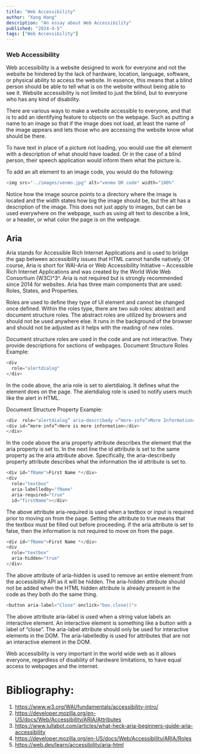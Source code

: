```yaml
---
title: "Web Accessibility"
author: "Xang Hang"
description: "An essay about Web Accessibility"
published: "2024-4-5"
tags: ["Web Accessibility"]
---
```


### Web Accessibility


Web accessibility is a website designed to work for everyone and not the website be hindered by the lack of hardware, location, language, software, or physical ability to access the website. In essence, this means that a blind person should be able to tell what is on the website without being able to see it. Website accessibility is not limited to just the blind, but to everyone who has any kind of disability.

There are various ways to make a website accessible to everyone, and that is to add an identifying feature to objects on the webpage. Such as putting a name to an image so that if the image does not load, at least the name of the image appears and lets those who are accessing the website know what should be there. 

To have text in place of a picture not loading, you would use the alt element with a description of what should have loaded. Or in the case of a blind person, their speech application would inform them what the picture is.

To add an alt element to an image code, you would do the following:

```js
<img src="../images/venmo.jpg" alt="venmo QR code" width="100%"
```

Notice how the image source points to a directory where the image is located and the width states how big the image should be, but the alt has a description of the image. This does not just apply to images, but can be used everywhere on the webpage, such as using alt text to describe a link, or a header, or what color the page is on the webpage. 

## Aria

Aria stands for Accessible Rich Internet Applications and is used to bridge the gap between accessibility issues that HTML cannot handle natively. Of course, Aria is short for WAI-Aria or Web Accessibility Initiative – Accessible Rich Internet Applications and was created by the World Wide Web Consortium (W3C)^3^. Aria is not required but is strongly recommended since 2014 for websites. 
Aria has three main components that are used: Roles, States, and Properties. 

Roles are used to define they type of UI element and cannot be changed once defined. Within the roles type, there are two sub roles: abstract and document structure roles. The abstract roles are utilized by browsers and should not be used anywhere else. It runs in the background of the browser and should not be adjusted as it helps with the reading of new roles. 

Document structure roles are used in the code and are not interactive. They provide descriptions for sections of webpages.
Document Structure Roles Example:

```js
<div
  role="alertdialog"
</div>
```

In the code above, the aria role is set to alertdialog. It defines what the element does on the page. The alertdialog role is used to notify users much like the alert in HTML.


Document Structure Property Example:

```js
<div  role="alertdialog” aria-describedy =”more-info”>More Information</div>
<div id=”more-info”>Here is more information</div>
</div>
```

In the code above the aria property attribute describes the element that the aria property is set to. In the next line the id attribute is set to the same property as the aria attribute above. Specifically, the aria-describedy property attribute describes what the information the id attribute is set to.

```js
<div id="fName">First Name *</div>
<div
  role="textbox"
  aria-labelledby="fName"
  aria-required="true"
  id="firstName"></div>
```

The above attribute aria-required is used when a textbox or input is required prior to moving on from the page. Setting the attribute to true means that the textbox must be filled out before proceeding. If the aria attribute is set to false, then the information is not required to move on from the page.

```js
<div id="fName">First Name *</div>
<div
  role="textbox"
  aria-hidden="true"
</div>
```

The above attribute of aria-hidden is used to remove an entire element from the accessibility API as it will be hidden. The aria-hidden attribute should not be added when the HTML hidden attribute is already present in the code as they both do the same thing.

```js
<button aria-label="Close" onclick="box.close()">
```

The above attribute aria-label is used when a string value labels an interactive element. An interactive element is something like a button with a label of “close”. The aria-label attribute should only be used for interactive elements in the DOM. The aria-labelledby is used for attributes that are not an interactive element in the DOM.

Web accessibility is very important in the world wide web as it allows everyone, regardless of disability of hardware limitations, to have equal access to webpages and the internet.

# Bibliography:
1.	https://www.w3.org/WAI/fundamentals/accessibility-intro/
2.	https://developer.mozilla.org/en-US/docs/Web/Accessibility/ARIA/Attributes
3.	https://www.lullabot.com/articles/what-heck-aria-beginners-guide-aria-accessibility
4.	https://developer.mozilla.org/en-US/docs/Web/Accessibility/ARIA/Roles
5.	https://web.dev/learn/accessibility/aria-html
